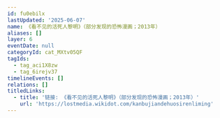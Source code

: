 ```yaml
---
id: fu0ebilx
lastUpdated: '2025-06-07'
name: 《看不见的活死人黎明》（部分发现的恐怖漫画；2013年）
aliases: []
layer: 6
eventDate: null
categoryId: cat_MXtv05QF
tagIds:
  - tag_aci1X8zw
  - tag_6irejv37
timelineEvents: []
relations: []
titledLinks:
  - title: '链接: 《看不见的活死人黎明》（部分发现的恐怖漫画；2013年）'
    url: 'https://lostmedia.wikidot.com/kanbujiandehuosirenliming'
---
```


